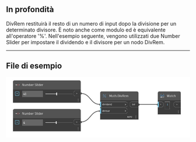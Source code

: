 ## In profondità
DivRem restituirà il resto di un numero di input dopo la divisione per un determinato divisore. È noto anche come modulo ed è equivalente all'operatore '%'. Nell'esempio seguente, vengono utilizzati due Number Slider per impostare il dividendo e il divisore per un nodo DivRem.
___
## File di esempio

![DivRem](./DSCore.Math.DivRem_img.jpg)

